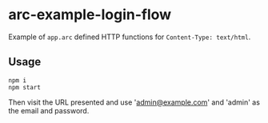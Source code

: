 # arc-example-login-flow

Example of `app.arc` defined HTTP functions for `Content-Type: text/html`.

## Usage

    npm i
    npm start

Then visit the URL presented and use 'admin@example.com' and 'admin' as the email and password.

